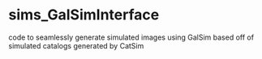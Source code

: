 # sims_GalSimInterface
code to seamlessly generate simulated images using GalSim based off of simulated catalogs generated by CatSim
